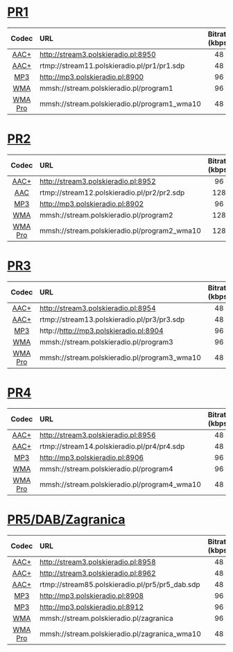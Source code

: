 # [PR1](http://moje.polskieradio.pl/station/98/Jedynka)

| Codec | URL  | Bitrate (kbps) |
| :---: | :--- | :---: |
| [AAC+](probe/pr1-aac-http.txt) | http://stream3.polskieradio.pl:8950 | 48 |
| [AAC+](probe/pr1-aac-rtmp.txt) | rtmp://stream11.polskieradio.pl/pr1/pr1.sdp | 48 |
| [MP3](probe/pr1-mp3.txt) | http://mp3.polskieradio.pl:8900 | 96 |
| [WMA](probe/pr1-wma.txt) | mmsh://stream.polskieradio.pl/program1 | 96 |
| [WMA Pro](probe/pr1-wma-pro.txt) | mmsh://stream.polskieradio.pl/program1_wma10 | 48 |

# [PR2](http://moje.polskieradio.pl/station/99/Dwojka)

| Codec | URL  | Bitrate (kbps) |
| :---: | :--- | :---: |
| [AAC+](probe/pr2-aac-http.txt) | http://stream3.polskieradio.pl:8952 | 96 |
| [AAC](probe/pr2-aac-rtmp.txt) | rtmp://stream12.polskieradio.pl/pr2/pr2.sdp | 128 |
| [MP3](probe/pr2-mp3.txt) | http://mp3.polskieradio.pl:8902 | 96 |
| [WMA](probe/pr2-wma.txt) | mmsh://stream.polskieradio.pl/program2 | 128 |
| [WMA Pro](probe/pr2-wma-pro.txt) | mmsh://stream.polskieradio.pl/program2_wma10 | 128 |

# [PR3](http://moje.polskieradio.pl/station/100/Trojka)

| Codec | URL  | Bitrate (kbps) |
| :---: | :--- | :---: |
| [AAC+](probe/pr3-aac-http.txt) | http://stream3.polskieradio.pl:8954 | 48 |
| [AAC+](probe/pr3-aac-rtmp.txt) | rtmp://stream13.polskieradio.pl/pr3/pr3.sdp | 48 |
| [MP3](probe/pr3-mp3.txt) | http://http://mp3.polskieradio.pl:8904 | 96 |
| [WMA](probe/pr3-wma.txt) | mmsh://stream.polskieradio.pl/program3 | 96 |
| [WMA Pro](probe/pr3-wma-pro.txt) | mmsh://stream.polskieradio.pl/program3_wma10 | 48 |

# [PR4](http://moje.polskieradio.pl/station/101/Czworka)

| Codec | URL  | Bitrate (kbps) |
| :---: | :--- | :---: |
| [AAC+](probe/pr4-aac-http.txt) | http://stream3.polskieradio.pl:8956 | 48 |
| [AAC+](probe/pr4-aac-rtmp.txt) | rtmp://stream14.polskieradio.pl/pr4/pr4.sdp | 48 |
| [MP3](probe/pr4-mp3.txt) | http://mp3.polskieradio.pl:8906 | 96 |
| [WMA](probe/pr4-wma.txt) | mmsh://stream.polskieradio.pl/program4 | 96 |
| [WMA Pro](probe/pr4-wma-pro.txt) | mmsh://stream.polskieradio.pl/program4_wma10 | 48 |

# [PR5/DAB/Zagranica](http://moje.polskieradio.pl/station/137/Radio-Poland-DAB)

| Codec | URL  | Bitrate (kbps) |
| :---: | :--- | :---: |
| [AAC+](probe/pr5-aac-http-1.txt) | http://stream3.polskieradio.pl:8958 | 48 |
| [AAC+](probe/pr5-aac-http-2.txt) | http://stream3.polskieradio.pl:8962 | 48 |
| [AAC+](probe/pr5-aac-rtmp.txt) | rtmp://stream85.polskieradio.pl/pr5/pr5_dab.sdp | 48 |
| [MP3](probe/pr5-mp3-1.txt) | http://mp3.polskieradio.pl:8908 | 96 |
| [MP3](probe/pr5-mp3-2.txt) | http://mp3.polskieradio.pl:8912 | 96 |
| [WMA](probe/pr5-wma.txt) | mmsh://stream.polskieradio.pl/zagranica | 96 |
| [WMA Pro](probe/pr5-wma-pro.txt) | mmsh://stream.polskieradio.pl/zagranica_wma10 | 48 |

